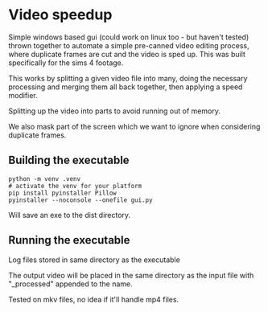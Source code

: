 # Video speedup

Simple windows based gui (could work on linux too - but haven't tested) thrown together to automate a simple pre-canned video editing process, where duplicate frames are cut and the video is sped up. This was built specifically for the sims 4 footage.

This works by splitting a given video file into many, doing the necessary processing and merging them all back together, then applying a speed modifier.

Splitting up the video into parts to avoid running out of memory.

We also mask part of the screen which we want to ignore when considering duplicate frames.


## Building the executable

```
python -m venv .venv
# activate the venv for your platform
pip install pyinstaller Pillow
pyinstaller --noconsole --onefile gui.py
```

Will save an exe to the dist directory.

## Running the executable


Log files stored in same directory as the executable

The output video will be placed in the same directory as the input file with "_processed" appended to the name.

Tested on mkv files, no idea if it'll handle mp4 files.